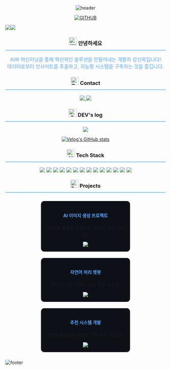 <div align="center">
  
  ![header](https://capsule-render.vercel.app/api?type=waving&color=gradient&customColorList=0,2,2,5,30&height=300&section=header&text=AI%20Developer%20SINWOOK&fontSize=60&animation=fadeIn&fontAlignY=38&desc=Crafting%20Intelligence,%20Coding%20the%20Future&descAlignY=51&descAlign=62)

[![GITHUB](https://hits.seeyoufarm.com/api/count/incr/badge.svg?url=https%3A%2F%2Fgithub.com%2Fanzkanzk87&count_bg=%23FF69B4&title_bg=%23555555&icon=github.svg&icon_color=%23E7E7E7&title=GitHub&edge_flat=false)](https://github.com/anzkanzk87)

<div style="display: flex; align-items: flex-start;">
<img src="https://github-readme-stats.vercel.app/api?username=anzkanzk87&show_icons=true&theme=tokyonight" />
<img src="https://github-readme-stats.vercel.app/api/top-langs/?username=anzkanzk87&layout=compact&theme=tokyonight" />
</div>

<h3 style="border-bottom: 2px solid #79C0FF; padding-bottom: 10px;">
  <img src="https://raw.githubusercontent.com/Tarikul-Islam-Anik/Animated-Fluent-Emojis/master/Emojis/Hand%20gestures/Waving%20Hand.png" alt="Waving Hand" width="25" height="25" /> 안녕하세요
</h3>

<p style="font-size: 1.1em; color: #58A6FF;">
AI와 머신러닝을 통해 혁신적인 솔루션을 만들어내는 개발자 강신욱입니다!<br>
데이터로부터 인사이트를 추출하고, 지능형 시스템을 구축하는 것을 즐깁니다.
</p>

<h3 style="border-bottom: 2px solid #79C0FF; padding-bottom: 10px;">
  <img src="https://raw.githubusercontent.com/Tarikul-Islam-Anik/Animated-Fluent-Emojis/master/Emojis/Objects/Telephone%20Receiver.png" alt="Telephone Receiver" width="25" height="25" /> Contact
</h3>

<a href="mailto:anzkanzk88@gmail.com">
    <img src="https://img.shields.io/badge/Gmail-EA4335?style=for-the-badge&logo=Gmail&logoColor=white"> 
</a>
<a href="https://www.linkedin.com/in/your-linkedin">
    <img src="https://img.shields.io/badge/LinkedIn-0A66C2?style=for-the-badge&logo=LinkedIn&logoColor=white"> 
</a>

<h3 style="border-bottom: 2px solid #79C0FF; padding-bottom: 10px;">
  <img src="https://raw.githubusercontent.com/Tarikul-Islam-Anik/Animated-Fluent-Emojis/master/Emojis/Objects/Desktop%20Computer.png" alt="Desktop Computer" width="25" height="25" /> DEV's log
</h3>

<a href="https://velog.io/@anzkanzk88">
    <img src="https://img.shields.io/badge/velog-20C997?style=for-the-badge&logo=velog&logoColor=white"> 
</a>

[![Velog's GitHub stats](https://velog-readme-stats.vercel.app/api?name=anzkanzk88)](https://github.com/anzkanzk87/velog-readme-stats)

<h3 style="border-bottom: 2px solid #79C0FF; padding-bottom: 10px;">
  <img src="https://raw.githubusercontent.com/Tarikul-Islam-Anik/Animated-Fluent-Emojis/master/Emojis/Objects/Hammer%20and%20Wrench.png" alt="Hammer and Wrench" width="25" height="25" /> Tech Stack
</h3>

<div style="display:flex; flex-direction:row; flex-wrap: wrap; justify-content: center; gap: 5px;">
    <img src="https://img.shields.io/badge/Python-3776AB?style=for-the-badge&logo=Python&logoColor=white">
    <img src="https://img.shields.io/badge/TensorFlow-FF6F00?style=for-the-badge&logo=TensorFlow&logoColor=white">
    <img src="https://img.shields.io/badge/PyTorch-EE4C2C?style=for-the-badge&logo=PyTorch&logoColor=white">
    <img src="https://img.shields.io/badge/scikitlearn-F7931E?style=for-the-badge&logo=scikit-learn&logoColor=white">
    <img src="https://img.shields.io/badge/Keras-D00000?style=for-the-badge&logo=Keras&logoColor=white">
    <img src="https://img.shields.io/badge/JAVA-007396?style=for-the-badge&logo=java&logoColor=white">
    <img src="https://img.shields.io/badge/Spring-6DB33F?style=for-the-badge&logo=Spring&logoColor=white">
    <img src="https://img.shields.io/badge/MySQL-4479A1?style=for-the-badge&logo=MySQL&logoColor=white">
    <img src="https://img.shields.io/badge/MongoDB-47A248?style=for-the-badge&logo=MongoDB&logoColor=white">
    <img src="https://img.shields.io/badge/Docker-2496ED?style=for-the-badge&logo=Docker&logoColor=white">
    <img src="https://img.shields.io/badge/javascript-F7DF1E?style=for-the-badge&logo=javascript&logoColor=black">
    <img src="https://img.shields.io/badge/REACT-61DAFB?style=for-the-badge&logo=react&logoColor=black">
    <img src="https://img.shields.io/badge/github-181717?style=for-the-badge&logo=github&logoColor=white">
    <img src="https://img.shields.io/badge/AWS-232F3E?style=for-the-badge&logo=Amazon-AWS&logoColor=white">
</div>

<h3 style="border-bottom: 2px solid #79C0FF; padding-bottom: 10px;">
  <img src="https://raw.githubusercontent.com/Tarikul-Islam-Anik/Animated-Fluent-Emojis/master/Emojis/Objects/Books.png" alt="Books" width="25" height="25" /> Projects
</h3>

<div style="display: flex; justify-content: space-around; flex-wrap: wrap;">
  <div style="width: 30%; min-width: 250px; background-color: #0D1117; border-radius: 10px; padding: 15px; margin: 10px;">
    <h4 style="color: #58A6FF;">AI 이미지 생성 프로젝트</h4>
    <p>GAN을 활용한 고해상도 이미지 생성 시스템</p>
    <a href="https://github.com/anzkanzk87/ai-image-generator">
        <img src="https://img.shields.io/badge/GitHub-181717?style=for-the-badge&logo=github&logoColor=white">
    </a>
  </div>
  
  <div style="width: 30%; min-width: 250px; background-color: #0D1117; border-radius: 10px; padding: 15px; margin: 10px;">
    <h4 style="color: #58A6FF;">자연어 처리 챗봇</h4>
    <p>BERT 기반 다국어 지원 챗봇 시스템</p>
    <a href="https://github.com/anzkanzk87/nlp-chatbot">
        <img src="https://img.shields.io/badge/GitHub-181717?style=for-the-badge&logo=github&logoColor=white">
    </a>
  </div>
  
  <div style="width: 30%; min-width: 250px; background-color: #0D1117; border-radius: 10px; padding: 15px; margin: 10px;">
    <h4 style="color: #58A6FF;">추천 시스템 개발</h4>
    <p>협업 필터링을 이용한 영화 추천 시스템</p>
    <a href="https://github.com/anzkanzk87/recommendation-system">
        <img src="https://img.shields.io/badge/GitHub-181717?style=for-the-badge&logo=github&logoColor=white">
    </a>
  </div>
</div>

</div>

![footer](https://capsule-render.vercel.app/api?type=waving&color=gradient&customColorList=0,2,2,5,30&height=100&section=footer)
